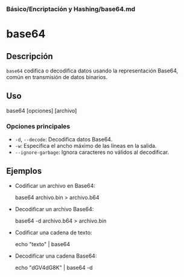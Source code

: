 ### **Básico/Encriptación y Hashing/base64.md**

# base64

## Descripción

`base64` codifica o decodifica datos usando la representación Base64, común en transmisión de datos binarios.

## Uso

base64 [opciones] [archivo]

### Opciones principales

- `-d`, `--decode`: Decodifica datos Base64.
- `-w`: Especifica el ancho máximo de las líneas en la salida.
- `--ignore-garbage`: Ignora caracteres no válidos al decodificar.

## Ejemplos

- Codificar un archivo en Base64:

  base64 archivo.bin > archivo.b64

- Decodificar un archivo Base64:

  base64 -d archivo.b64 > archivo.bin

- Codificar una cadena de texto:

  echo "texto" | base64

- Decodificar una cadena Base64:

  echo "dGV4dG8K" | base64 -d

